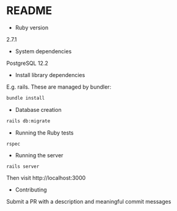 # README

* Ruby version

2.7.1

* System dependencies

PostgreSQL 12.2

* Install library dependencies

E.g. rails. These are managed by bundler:

```bash
bundle install
```

* Database creation

```bash
rails db:migrate
```

* Running the Ruby tests

```
rspec
```

* Running the server

```
rails server
```

Then visit http://localhost:3000

* Contributing

Submit a PR with a description and meaningful commit messages
